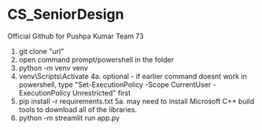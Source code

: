 # CS_SeniorDesign
Official Github for Pushpa Kumar Team 73

1. git clone "url"
2. open command prompt/powershell in the folder
3. python -m venv venv
4. venv\Scripts\Activate
4a. optional - if earlier command doesnt work in powershell, type "Set-ExecutionPolicy -Scope CurrentUser -ExecutionPolicy Unrestricted" first
5. pip install -r requirements.txt
5a. may need to install Microsoft C++ build tools to download all of the libraries.
6. python -m streamlit run app.py
